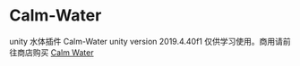 # Calm-Water
unity 水体插件  Calm-Water
unity version 2019.4.40f1
仅供学习使用。商用请前往商店购买 [Calm Water](https://assetstore.unity.com/packages/vfx/shaders/calm-water-50834)
